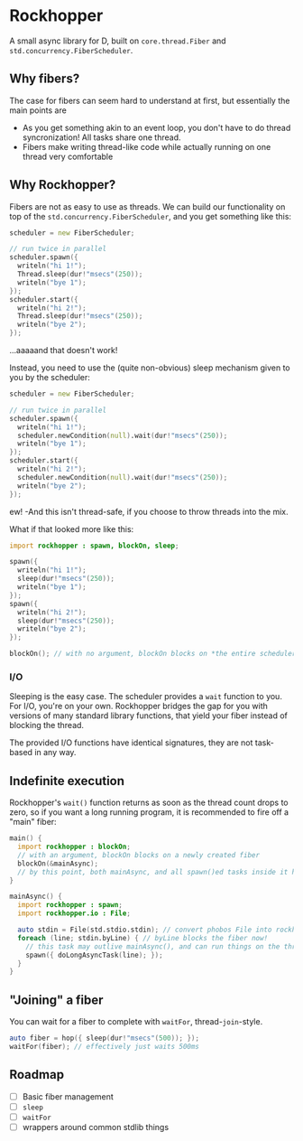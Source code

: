 # Rockhopper

A small async library for D, built on `core.thread.Fiber` and `std.concurrency.FiberScheduler`.

## Why fibers?

The case for fibers can seem hard to understand at first, but essentially the main points are
 - As you get something akin to an event loop, you don't have to do thread syncronization! All tasks share one thread.
 - Fibers make writing thread-like code while actually running on one thread very comfortable

## Why Rockhopper?

Fibers are not as easy to use as threads.
We can build our functionality on top of the `std.concurrency.FiberScheduler`, and you get something like this:
```d
scheduler = new FiberScheduler;

// run twice in parallel
scheduler.spawn({
  writeln("hi 1!");
  Thread.sleep(dur!"msecs"(250));
  writeln("bye 1");
});
scheduler.start({
  writeln("hi 2!");
  Thread.sleep(dur!"msecs"(250));
  writeln("bye 2");
});
```

...aaaaand that doesn't work!

Instead, you need to use the (quite non-obvious) sleep mechanism given to you by the scheduler:
```d
scheduler = new FiberScheduler;

// run twice in parallel
scheduler.spawn({
  writeln("hi 1!");
  scheduler.newCondition(null).wait(dur!"msecs"(250));
  writeln("bye 1");
});
scheduler.start({
  writeln("hi 2!");
  scheduler.newCondition(null).wait(dur!"msecs"(250));
  writeln("bye 2");
});
```

ew! -And this isn't thread-safe, if you choose to throw threads into the mix.

What if that looked more like this:
```d
import rockhopper : spawn, blockOn, sleep;

spawn({
  writeln("hi 1!");
  sleep(dur!"msecs"(250));
  writeln("bye 1");
});
spawn({
  writeln("hi 2!");
  sleep(dur!"msecs"(250));
  writeln("bye 2");
});

blockOn(); // with no argument, blockOn blocks on *the entire scheduler*
```

### I/O

Sleeping is the easy case. The scheduler provides a `wait` function to you.
For I/O, you're on your own. Rockhopper bridges the gap for you with versions of many standard library functions, that
yield your fiber instead of blocking the thread.

The provided I/O functions have identical signatures, they are not task-based in any way.

## Indefinite execution

Rockhopper's `wait()` function returns as soon as the thread count drops to zero,
so if you want a long running program, it is recommended to fire off a "main" fiber:
```d
main() {
  import rockhopper : blockOn;
  // with an argument, blockOn blocks on a newly created fiber
  blockOn(&mainAsync);
  // by this point, both mainAsync, and all spawn()ed tasks inside it have ended.
}

mainAsync() {
  import rockhopper : spawn;
  import rockhopper.io : File;

  auto stdin = File(std.stdio.stdin); // convert phobos File into rockhopper File
  foreach (line; stdin.byLine) { // byLine blocks the fiber now!
    // this task may outlive mainAsync(), and can run things on the thread while the main one is waiting for a line
    spawn({ doLongAsyncTask(line); });
  }
}
```

## "Joining" a fiber
You can wait for a fiber to complete with `waitFor`, thread-`join`-style.

```d
auto fiber = hop({ sleep(dur!"msecs"(500)); });
waitFor(fiber); // effectively just waits 500ms
```

## Roadmap

- [ ] Basic fiber management
- [ ] `sleep`
- [ ] `waitFor`
- [ ] wrappers around common stdlib things
